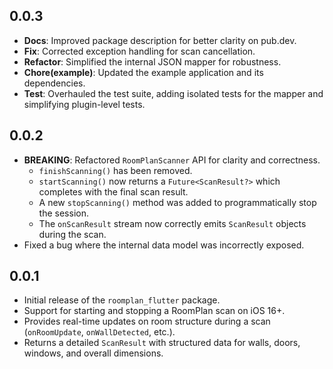 ## 0.0.3

- **Docs**: Improved package description for better clarity on pub.dev.
- **Fix**: Corrected exception handling for scan cancellation.
- **Refactor**: Simplified the internal JSON mapper for robustness.
- **Chore(example)**: Updated the example application and its dependencies.
- **Test**: Overhauled the test suite, adding isolated tests for the mapper and simplifying plugin-level tests.

## 0.0.2

- **BREAKING**: Refactored `RoomPlanScanner` API for clarity and correctness.
  - `finishScanning()` has been removed.
  - `startScanning()` now returns a `Future<ScanResult?>` which completes with the final scan result.
  - A new `stopScanning()` method was added to programmatically stop the session.
  - The `onScanResult` stream now correctly emits `ScanResult` objects during the scan.
- Fixed a bug where the internal data model was incorrectly exposed.

## 0.0.1

- Initial release of the `roomplan_flutter` package.
- Support for starting and stopping a RoomPlan scan on iOS 16+.
- Provides real-time updates on room structure during a scan (`onRoomUpdate`, `onWallDetected`, etc.).
- Returns a detailed `ScanResult` with structured data for walls, doors, windows, and overall dimensions.
